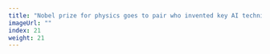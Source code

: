 ```yaml
---
title: "Nobel prize for physics goes to pair who invented key AI techniques"
imageUrl: ""
index: 21
weight: 21
---
```

